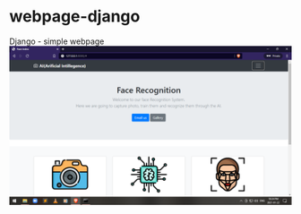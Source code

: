 # webpage-django
Django - simple webpage
![Banner](https://github.com/tamakhusunder/Images/blob/master/magicball/face_webpage.png)
